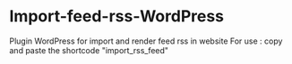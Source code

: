 # Import-feed-rss-WordPress
Plugin WordPress for import and render feed rss in website
For use : copy and paste the shortcode "import_rss_feed"
